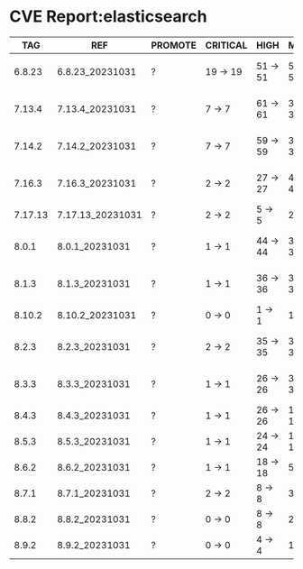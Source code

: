# CVE Report:elasticsearch
|   TAG   |       REF        | PROMOTE | CRITICAL |   HIGH   |   MEDIUM   |    LOW     | UNKNOWN |
|---------|------------------|---------|----------|----------|------------|------------|---------|
| 6.8.23  | 6.8.23_20231031  | ?       | 19 -> 19 | 51 -> 51 | 505 -> 505 | 557 -> 557 | 0 -> 0  |
| 7.13.4  | 7.13.4_20231031  | ?       | 7 -> 7   | 61 -> 61 | 390 -> 390 | 265 -> 265 | 0 -> 0  |
| 7.14.2  | 7.14.2_20231031  | ?       | 7 -> 7   | 59 -> 59 | 399 -> 399 | 265 -> 265 | 0 -> 0  |
| 7.16.3  | 7.16.3_20231031  | ?       | 2 -> 2   | 27 -> 27 | 423 -> 423 | 207 -> 207 | 0 -> 0  |
| 7.17.13 | 7.17.13_20231031 | ?       | 2 -> 2   | 5 -> 5   | 22 -> 22   | 23 -> 23   | 0 -> 0  |
| 8.0.1   | 8.0.1_20231031   | ?       | 1 -> 1   | 44 -> 44 | 392 -> 392 | 201 -> 201 | 0 -> 0  |
| 8.1.3   | 8.1.3_20231031   | ?       | 1 -> 1   | 36 -> 36 | 384 -> 384 | 180 -> 180 | 0 -> 0  |
| 8.10.2  | 8.10.2_20231031  | ?       | 0 -> 0   | 1 -> 1   | 17 -> 17   | 21 -> 21   | 0 -> 0  |
| 8.2.3   | 8.2.3_20231031   | ?       | 2 -> 2   | 35 -> 35 | 372 -> 372 | 166 -> 166 | 0 -> 0  |
| 8.3.3   | 8.3.3_20231031   | ?       | 1 -> 1   | 26 -> 26 | 359 -> 359 | 166 -> 166 | 0 -> 0  |
| 8.4.3   | 8.4.3_20231031   | ?       | 1 -> 1   | 26 -> 26 | 141 -> 141 | 69 -> 69   | 0 -> 0  |
| 8.5.3   | 8.5.3_20231031   | ?       | 1 -> 1   | 24 -> 24 | 119 -> 119 | 57 -> 57   | 0 -> 0  |
| 8.6.2   | 8.6.2_20231031   | ?       | 1 -> 1   | 18 -> 18 | 56 -> 56   | 53 -> 53   | 0 -> 0  |
| 8.7.1   | 8.7.1_20231031   | ?       | 2 -> 2   | 8 -> 8   | 35 -> 35   | 38 -> 38   | 0 -> 0  |
| 8.8.2   | 8.8.2_20231031   | ?       | 0 -> 0   | 8 -> 8   | 24 -> 24   | 27 -> 27   | 0 -> 0  |
| 8.9.2   | 8.9.2_20231031   | ?       | 0 -> 0   | 4 -> 4   | 18 -> 18   | 23 -> 23   | 0 -> 0  |
